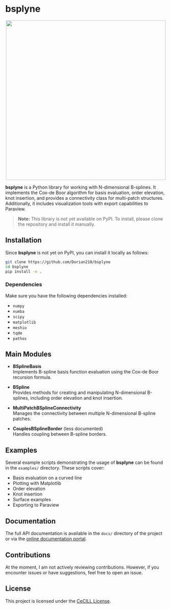 # bsplyne

<p align="center">
  <img src="https://dorian210.github.io/bsplyne/logo.png" width="500" />
</p>

**bsplyne** is a Python library for working with N-dimensional B-splines. It implements the Cox-de Boor algorithm for basis evaluation, order elevation, knot insertion, and provides a connectivity class for multi-patch structures. Additionally, it includes visualization tools with export capabilities to Paraview.

> **Note:** This library is not yet available on PyPI. To install, please clone the repository and install it manually.

## Installation

Since **bsplyne** is not yet on PyPI, you can install it locally as follows:

```bash
git clone https://github.com/Dorian210/bsplyne
cd bsplyne
pip install -e .
```

### Dependencies
Make sure you have the following dependencies installed:
- `numpy`
- `numba`
- `scipy`
- `matplotlib`
- `meshio`
- `tqdm`
- `pathos`

## Main Modules

- **BSplineBasis**  
  Implements B-spline basis function evaluation using the Cox-de Boor recursion formula.
  
- **BSpline**  
  Provides methods for creating and manipulating N-dimensional B-splines, including order elevation and knot insertion.
  
- **MultiPatchBSplineConnectivity**  
  Manages the connectivity between multiple N-dimensional B-spline patches.
  
- **CouplesBSplineBorder** (less documented)  
  Handles coupling between B-spline borders.

## Examples

Several example scripts demonstrating the usage of **bsplyne** can be found in the `examples/` directory. These scripts cover:
- Basis evaluation on a curved line
- Plotting with Matplotlib
- Order elevation
- Knot insertion
- Surface examples
- Exporting to Paraview

## Documentation

The full API documentation is available in the `docs/` directory of the project or via the [online documentation portal](https://dorian210.github.io/bsplyne/).

## Contributions

At the moment, I am not actively reviewing contributions. However, if you encounter issues or have suggestions, feel free to open an issue.

## License

This project is licensed under the [CeCILL License](LICENSE.txt).

